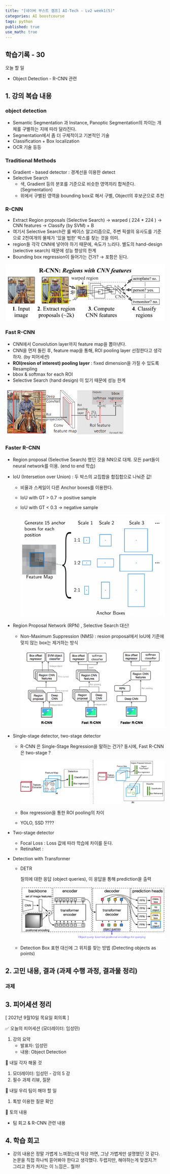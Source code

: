 ```yaml
---
title: "[네이버 부스트 캠프] AI-Tech - Lv2 week1(5)"
categories: AI boostcourse
tags: python
published: true
use_math: true
---
```


## 학습기록 - 30

오늘 할 일

- Object Detection - R-CNN 관련

## 1. 강의 복습 내용

### object detection

- Semantic Segmentation 과 Instance, Panoptic Segmentation의 차이는 개체를 구별하는 지에 따라 달라진다.
- Segmentation에서 좀 더 구체적이고 기본적인 기술
- Classification + Box localization
- OCR 기술 등등

### Traditional Methods

- Gradient - based detector : 경계선을 이용한 detect
- Selective Search
  - 색, Gradient 등의 분포를 기준으로 비슷한 영역끼리 합쳐준다. (Segmentation)
  - 위에서 구별된 영역을 bounding box로 해서 구별, Object의 후보군으로 추천

### R-CNN

- Extract Region proposals (Selective Search) →  warped ( 224 * 224 ) → CNN features → Classify (by SVM) + B
- 여기서 Selective Search란 룰 베이스 알고리즘으로, 주변 픽셀의 유사도를 기준으로 2천여개의 물체가 '있을 법한' 박스를 찾는 것을 의미.
- region들 각각 CNN에 넣어야 하기 때문에, 속도가 느리다. 별도의 hand-design (selective search) 때문에 성능 향상의 한계
- Bounding box regression이 들어가는 건가? → 포함은 된다.

![Untitled](/assets/images/AI-Images2/lv2_week1/img24.png)

### Fast R-CNN

- CNN에서 Convolution layer까지 feature map을 뽑아낸다.
- CNN을 먼저 돌린 후, feature map을 통해, ROI pooling layer 선정한다고 생각하자. (by 피어세션)
- **ROI(resion of interest) pooling layer** : fixed dimension을 가질 수 있도록 Resampling
- bbox & softmax for each ROI
- Selective Search (hand design) 이 있기 때문에 성능 한계

![Untitled](/assets/images/AI-Images2/lv2_week1/img23.png)

### Faster R-CNN

- Region proposal (Selective Search) 했던 것을 NN으로 대체. 모든 part들이 neural network를 이용. (end to end 학습)
- IoU (Intersetion over Union) : 두 박스의 교집합을 합집합으로 나눠준 값!
  - 비율과 스케일이 다른 Anchor boxes를 이용한다.
  - IoU with GT > 0.7 → positive sample
  - IoU with GT < 0.3 → negative sample

    ![Untitled](/assets/images/AI-Images2/lv2_week1/img19.png)

- Region Proposal Network (RPN) , Selective Search 대신!
  - Non-Maximum Suppression (NMS) : resion proposal에서 IoU에  기준에 맞지 않는 box는 제거하는 방식

    ![Untitled](/assets/images/AI-Images2/lv2_week1/img20.png)

- Single-stage detector, two-stage detector
  - R-CNN 은 Single-Stage Regression을 말하는 건가? 동시에, Fast R-CNN은 two-stage ?

    ![Untitled](/assets/images/AI-Images2/lv2_week1/img21.png)

  - Box regression을 통한 ROI pooling의 차이
  - YOLO, SSD ????
- Two-stage detector
  - Focal Loss : Loss 값에 따라 학습에 차이를 둔다.
  - RetinaNet :

- Detection with Transformer
  - DETR

    질의에 대한 응답 (object queries), 이 응답을 통해 prediction을 출력

    ![Untitled](/assets/images/AI-Images2/lv2_week1/img22.png)

  - Detection Box 표현 대신에 그 위치를 찾는 방법 (Detecting objects as points)

## 2. 고민 내용, 결과 (과제 수행 과정, 결과물 정리)

### 과제

## 3. 피어세션 정리

[ 2021년 9월10일 목요일 회의록 ]

✅ 오늘의 피어세션 (모더레이터: 임성민)

1. 강의 요약
    - 발표자: 임성민
    - 내용: Object Detection

📢 내일 각자 해올 것

1. 모더레이터: 임성민 - 강의 5 강
2. 필수 과제 리뷰, 질문

📢 내일 우리 팀이 해야 할 일

1. 톡방 이용한 질문 확인

📢 토의 내용

- 팀 회고 & R-CNN 관련 내용

## 4. 학습 회고

- 강의 내용은 정말 가볍게 느껴졌는데 막상 까면, 그냥 가볍게만 설명했던 것 같다. 논문을 직접 하나씩 뜯어봐야 한다고 생각했다. 두렵지만, 해야하는게 맞겠지.?!  
그리고 뭔가 처지는 이 느낌은.. 뭘까!